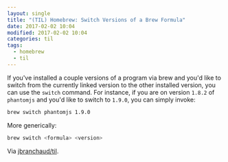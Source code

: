 ```yaml
---
layout: single
title: "(TIL) Homebrew: Switch Versions of a Brew Formula"
date: 2017-02-02 10:04
modified: 2017-02-02 10:04
categories: til
tags:
  - homebrew
  - til
---
```


If you've installed a couple versions of a program via brew and you'd like
to switch from the currently linked version to the other installed version,
you can use the `switch` command. For instance, if you are on version
`1.8.2` of `phantomjs` and you'd like to switch to `1.9.0`, you can simply
invoke:

```bash
brew switch phantomjs 1.9.0
```

More generically:

```bash
brew switch <formula> <version>
```

Via [jbranchaud/til](https://github.com/jbranchaud/til).
